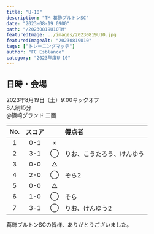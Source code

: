 ```yaml
---
title: "U-10"
description: "TM 葛飾ブルトンSC"
date: "2023-08-19 0900"
path: "/20230819U10TM"
featuredImage: ../images/20230819U10.jpg
featuredImageAlt: "20230819U10"
tags: ["トレーニングマッチ"]
author: "FC Esblanco"
category: "2023年度U-10"
---
```


## 日時・会場

2023年8月19日（土）9:00キックオフ<br>
8人制15分<br>
@篠崎グランド 二面

| No.| スコア |   | 得点者  |
|:--:|:------:|:-:|:--------|
| 1  | 0-1 | × ||
| 2  | 3-1 | ◯ |りお、こうたろう、けんゆう|
| 3  | 0-0 | △ ||
| 4  | 2-0 | ◯ |そら2|
| 5  | 0-0 | △ ||
| 6  | 1-0 | ◯ |そら|
| 7  | 3-1 | ◯ |りお、けんゆう2|

葛飾ブルトンSCの皆様、ありがとうございました。
